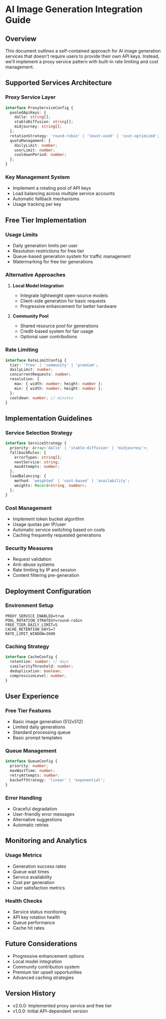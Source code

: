 # AI Image Generation Integration Guide

## Overview
This document outlines a self-contained approach for AI image generation services that doesn't require users to provide their own API keys. Instead, we'll implement a proxy service pattern with built-in rate limiting and cost management.

## Supported Services Architecture

### Proxy Service Layer
```typescript
interface ProxyServiceConfig {
  pooledApiKeys: {
    dalle: string[];
    stableDiffusion: string[];
    midjourney: string[];
  };
  rotationStrategy: 'round-robin' | 'least-used' | 'cost-optimized';
  quotaManagement: {
    dailyLimit: number;
    userLimit: number;
    cooldownPeriod: number;
  };
}
```

### Key Management System
- Implement a rotating pool of API keys
- Load balancing across multiple service accounts
- Automatic fallback mechanisms
- Usage tracking per key

## Free Tier Implementation

### Usage Limits
- Daily generation limits per user
- Resolution restrictions for free tier
- Queue-based generation system for traffic management
- Watermarking for free tier generations

### Alternative Approaches
1. **Local Model Integration**
   - Integrate lightweight open-source models
   - Client-side generation for basic requests
   - Progressive enhancement for better hardware

2. **Community Pool**
   - Shared resource pool for generations
   - Credit-based system for fair usage
   - Optional user contributions

### Rate Limiting
```typescript
interface RateLimitConfig {
  tier: 'free' | 'community' | 'premium';
  dailyLimit: number;
  concurrentRequests: number;
  resolution: {
    max: { width: number; height: number };
    min: { width: number; height: number };
  };
  cooldown: number; // minutes
}
```

## Implementation Guidelines

### Service Selection Strategy
```typescript
interface ServiceStrategy {
  priority: Array<'dalle' | 'stable-diffusion' | 'midjourney'>;
  fallbackRules: {
    errorTypes: string[];
    nextService: string;
    maxAttempts: number;
  };
  loadBalancing: {
    method: 'weighted' | 'cost-based' | 'availability';
    weights: Record<string, number>;
  };
}
```

### Cost Management
- Implement token bucket algorithm
- Usage quotas per IP/user
- Automatic service switching based on costs
- Caching frequently requested generations

### Security Measures
- Request validation
- Anti-abuse systems
- Rate limiting by IP and session
- Content filtering pre-generation

## Deployment Configuration

### Environment Setup
```env
PROXY_SERVICE_ENABLED=true
POOL_ROTATION_STRATEGY=round-robin
FREE_TIER_DAILY_LIMIT=5
CACHE_RETENTION_DAYS=7
RATE_LIMIT_WINDOW=3600
```

### Caching Strategy
```typescript
interface CacheConfig {
  retention: number; // days
  similarityThreshold: number;
  deduplication: boolean;
  compressionLevel: number;
}
```

## User Experience

### Free Tier Features
- Basic image generation (512x512)
- Limited daily generations
- Standard processing queue
- Basic prompt templates

### Queue Management
```typescript
interface QueueConfig {
  priority: number;
  maxWaitTime: number;
  retryAttempts: number;
  backoffStrategy: 'linear' | 'exponential';
}
```

### Error Handling
- Graceful degradation
- User-friendly error messages
- Alternative suggestions
- Automatic retries

## Monitoring and Analytics

### Usage Metrics
- Generation success rates
- Queue wait times
- Service availability
- Cost per generation
- User satisfaction metrics

### Health Checks
- Service status monitoring
- API key rotation health
- Queue performance
- Cache hit rates

## Future Considerations
- Progressive enhancement options
- Local model integration
- Community contribution system
- Premium tier upsell opportunities
- Advanced caching strategies

## Version History
- v2.0.0: Implemented proxy service and free tier
- v1.0.0: Initial API-dependent version